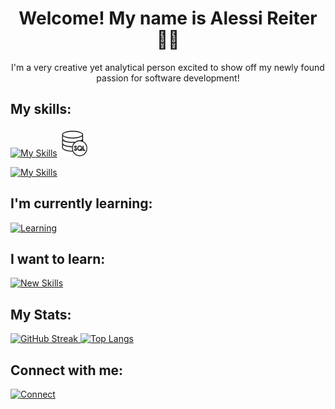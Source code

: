 <div align="center">
<h1> Welcome!  My name is Alessi Reiter 👩‍💻</h1>
<p> I'm a very creative yet analytical person excited to show off my newly found passion for software development!</p>
</div>

## My skills:

<div>

[![My Skills](https://skillicons.dev/icons?i=py,html,css,js,java)](https://skillicons.dev)
<img src="sqlLogo.jpg" alt="SQL" width=45px height=45px>

[![My Skills](https://skillicons.dev/icons?i=vscode,git,github,eclipse)](https://skillicons.dev)

</div>

## I'm currently learning:

<div>

[![Learning](https://skillicons.dev/icons?i=react)](https://skillicons.dev)

</div>

## I want to learn:

<div>

[![New Skills](https://skillicons.dev/icons?i=angular,bootstrap,django,gamemakerstudio)](https://skillicons.dev)

</div>

## My Stats:

<div>
  
[![GitHub Streak](https://streak-stats.demolab.com?user=anoeller&theme=blue-green)      ![Top Langs](https://github-readme-stats.vercel.app/api/top-langs/?username=anoeller)](https://git.io/streak-stats)

</div>

## Connect with me:

<div>

[![Connect](https://skillicons.dev/icons?i=linkedin)](https://www.linkedin.com/in/alessi-reiter/)

</div>
